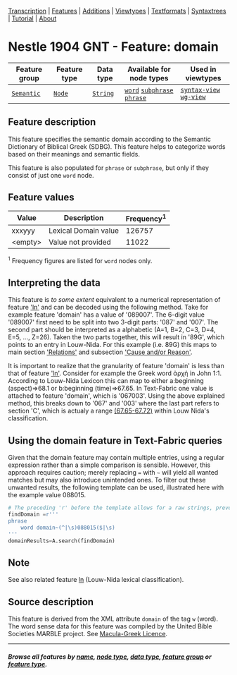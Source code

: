 <a name="start"></a>
<div class="hidden-content">
<a href="../transcription.md">Transcription</a> | <a href="README.md#start">Features</a>  | <a href="../additions/README.md#start">Additions</a> | <a href="../viewtypes.md#start">Viewtypes</a>  | <a href="../textformats.md#start">Textformats</a> |  <a href="../syntaxtrees.md#start">Syntaxtrees</a> | <a href="../tutorial/README.md#start">Tutorial</a>  | <a href="../about.md#start">About</a>
</div>

# Nestle 1904 GNT - Feature: domain

Feature group | Feature type | Data type | Available for node types | Used in viewtypes
---  | --- | --- | --- | ---
[`Semantic`](featuresbygroup.md#semantic-features) | [`Node`](featuresbyfeaturetype.md#node-features) | [`String`](featuresbydatatype.md#string-datatype)  | [`word`](featuresbynodetype.md#word-nodes) [`subphrase`](featuresbynodetype.md#subphrase-nodes) [`phrase`](featuresbynodetype.md#phrase-nodes) | [`syntax-view`](../syntax-view.md#start) [`wg-view`](../wg-view.md#start) 
 
## Feature description

This feature specifies the semantic domain according to the Semantic Dictionary of Biblical Greek (SDBG). This feature helps to categorize words based on their meanings and semantic fields.

This feature is also populated for `phrase` or `subphrase`, but only if they consist of just one `word` node.

## Feature values

Value | Description | Frequency<sup>1</sup>
--- | --- | ---
xxxyyy  | Lexical Domain value| 126757
&lt;empty&gt; | Value not provided | 11022

<sup>1</sup> Frequency figures are listed for `word` nodes only.

## Interpreting the data

This feature is *to some extent* equivalent to a numerical representation of feature ['ln'](ln.md#start) and can be decoded using the following method. Take for example feature 'domain' has a value of '089007'. The 6-digit value '089007' first need to be split into two 3-digit parts: '087' and '007'. The second part should be interpreted as a alphabetic (A=1, B=2, C=3, D=4, E=5, ..., Z=26). Taken the two parts together, this will result in '89G', which points to an entry in Louw-Nida. For this example (i.e. 89G) this maps to main section ['Relations'](https://www.laparola.net/greco/louwnida.php?sezmag=89) and subsection ['Cause and/or Reason'](https://www.laparola.net/greco/louwnida.php?sezmag=89&sez1=15&sez2=38).

It is important to realize that the granularity of feature 'domain' is less than that of feature ['ln'](ln.md#readme). Consider for example the Greek word ἀρχή in John 1:1. According to Louw-Nida Lexicon this can map to either a:beginning (aspect)=>68.1 or b:beginning (time)=>67.65. In Text-Fabric one value is attached to feature 'domain', which is '067003'. Using the above explained method, this breaks down to '067' and '003' where the last part refers to section 'C', which is actualy a range [(67.65-67.72)](https://www.laparola.net/greco/louwnida.php#67) within Louw Nida's classification.

## Using the domain feature in Text-Fabric queries

Given that the domain feature may contain multiple entries, using a regular expression rather than a simple comparison is sensible. However, this approach requires caution; merely replacing `=` with `~` will yield all wanted matches but may also introduce unintended ones. To filter out these unwanted results, the following template can be used, illustrated here with the example value 088015.

```python
# The preceding 'r' before the template allows for a raw strings, preventing Python from altering the regex.
findDomain =r'''
phrase
    word domain~(^|\s)088015($|\s)
'''
domainResults=A.search(findDomain)
```

## Note

See also related feature [ln](ln.md#readme) (Louw-Nida lexical classification).

## Source description

This feature is derived from the XML attribute `domain` of the tag `w` (word). The word sense data for this feature was compiled by the United Bible Societies MARBLE project. See [Macula-Greek Licence](https://github.com/Clear-Bible/macula-greek/blob/main/LICENSE.md).

---
#### *Browse all features by [name](featuresbyname.md#start), [node type](featuresbynodetype.md#start), [data type](featuresbydatatype.md#start), [feature group](featuresbygroup.md#start) or [feature type](featuresbyfeaturetype.md#start).*

